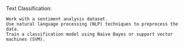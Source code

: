 Text Classification:

    Work with a sentiment analysis dataset.
    Use natural language processing (NLP) techniques to preprocess the data.
    Train a classification model using Naive Bayes or support vector machines (SVM).
